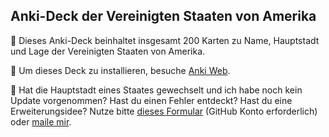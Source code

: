 ## Anki-Deck der Vereinigten Staaten von Amerika

:page_with_curl: Dieses Anki-Deck beinhaltet insgesamt 200 Karten zu Name, Hauptstadt und Lage der Vereinigten Staaten von Amerika.

:floppy_disk: Um dieses Deck zu installieren, besuche [Anki Web](https://ankiweb.net/shared/info/519346465).

:loudspeaker: Hat die Hauptstadt eines Staates gewechselt und ich habe noch kein Update vorgenommen? Hast du einen Fehler entdeckt? Hast du eine Erweiterungsidee? Nutze bitte [dieses Formular](https://github.com/loelschlaeger/ankidecks/issues/new?assignees=&labels=Deck&template=deck.md) (GitHub Konto erforderlich) oder [maile mir](mailto:oelschlaeger.lennart@gmail.com?subject=Anki%20Decks). 
